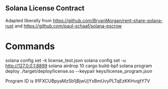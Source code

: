 ## Solana License Contract

Adapted liberally from https://github.com/BryanMorgan/rent-share-solana-rust and https://github.com/paul-schaaf/solana-escrow

# Commands

solana config set -k license_test.json
solana config set -u http://127.0.0.1:8899
solana airdrop 10
cargo build-bpf
solana program deploy ./target/deploy/license.so --keypair keys/license_program.json

Program ID is 91FXCUBpyaMzSb1jBjwUjYxBmUvyPLTqEzKKHvqjtY7V